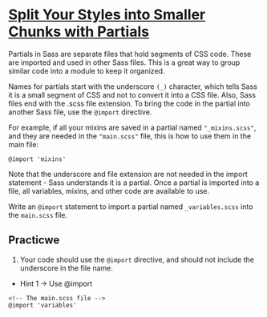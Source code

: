 # [Split Your Styles into Smaller Chunks with Partials](https://www.freecodecamp.org/learn/front-end-development-libraries/sass/split-your-styles-into-smaller-chunks-with-partials)

Partials in Sass are separate files that hold segments of CSS code. These are imported and used in other Sass files. This is a great way to group similar code into a module to keep it organized.

Names for partials start with the underscore `(_)` character, which tells Sass it is a small segment of CSS and not to convert it into a CSS file. Also, Sass files end with the .scss file extension. To bring the code in the partial into another Sass file, use the `@import` directive.

For example, if all your mixins are saved in a partial named `"_mixins.scss"`, and they are needed in the `"main.scss"` file, this is how to use them in the main file:

```
@import 'mixins'
```
Note that the underscore and file extension are not needed in the import statement - Sass understands it is a partial. Once a partial is imported into a file, all variables, mixins, and other code are available to use.

Write an `@import` statement to import a partial named `_variables.scss` into the `main.scss` file.

## Practicwe
1. Your code should use the `@import` directive, and should not include the underscore in the file name.

- Hint 1 -> Use @import

```
<!-- The main.scss file -->
@import 'variables'
```